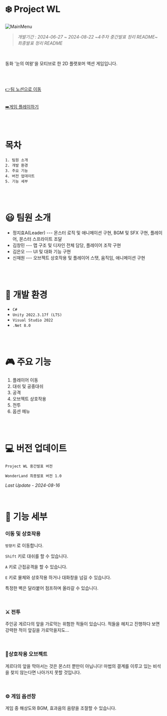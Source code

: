 # :snowflake: Project WL

![MainMenu](https://github.com/user-attachments/assets/7e536e09-8a09-4d33-866b-291e7b56ac31)




> *개발기간 : 2024-06-27 ~ 2024-08-22*
> ~*4주차 중간발표 정리 README*~
> *최종발표 정리 README*

<br/>

동화 '눈의 여왕'을 모티브로 한 2D 플랫포머 액션 게임입니다.

<br/><br/>

[👉팀 노션으로 이동](https://www.notion.so/teamsparta/B10-WonderLand-ddb2f7eefb5241cb9e80999d687d9b27)
<br/><br/>

[➡️게임 플레이하기](https://amor152394.itch.io/wonderland)

<br/><br/>

#  목차 
```
1. 팀원 소개
2. 개발 환경
3. 주요 기능
4. 버전 업데이트
5. 기능 세부
```

<br/><br/>

# :smiley:  팀원 소개
* 정지효A(Leader) --- 몬스터 로직 및 애니메이션 구현, BGM 및 SFX 구현, 플레이어, 몬스터 스프라이트 조달
* 김창민  --- 맵 구조 및 디자인 전체 담당, 플레이어 조작 구현
* 김은오  --- UI 및 대화 기능 구현
* 신재원  --- 오브젝트 상호작용 및 플레이어 스탯, 움직임, 애니메이션 구현


<br/><br/>
 
# :wrench: 개발 환경

* ``C#``
* ``Unity 2022.3.17f (LTS)``
* ``Visual Studio 2022``
* ``.Net 8.0``


<br/><br/>
 
# 🎮 주요 기능
1. 플레이어 이동
2. 대쉬 및 공중대쉬
3. 공격
4. 오브젝트 상호작용
5. 전투
6. 옵션 메뉴
   
<br/><br/>

# :computer: 버전 업데이트 

```
Project WL 중간발표 버전
```

```
WonderLand 최종발표 버전 1.0
```

*Last Update - 2024-08-16*



<br/>

# :mag_right: 기능 세부 

### 이동 및 상호작용
``방향키`` 로 이동합니다.

``Shift`` 키로 대쉬를 할 수 있습니다.

``A`` 키로 근접공격을 할 수 있습니다.

``E`` 키로 물체와 상호작용 하거나 대화창을 넘길 수 있습니다.

특정한 벽은 달라붙어 점프하며 올라갈 수 있습니다.

<br/>

### :crossed_swords: 전투
주인공 게르다의 앞을 가로막는 위험한 적들이 있습니다. 적들을 헤치고 진행하다 보면 강력한 적이 앞길을 가로막을지도...

<br/>

### :key:상호작용 오브젝트
게르다의 앞을 막아서는 것은 몬스터 뿐만이 아닙니다! 마법의 결계를 이루고 있는 비석을 찾지 않는다면 나아가지 못할 것입니다.

<br/>

### :gear: 게임 옵션창
게임 중 해상도와 BGM, 효과음의 음량을 조절할 수 있습니다.

<br/> <br/>
